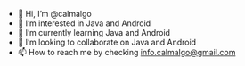 - 👋 Hi, I’m @calmalgo
- 👀 I’m interested in Java and Android
- 🌱 I’m currently learning Java and Android
- 💞️ I’m looking to collaborate on Java and Android
- 📫 How to reach me by checking info.calmalgo@gmail.com

<!---
calmalgo/calmalgo is a ✨ special ✨ repository because its `README.md` (this file) appears on your GitHub profile.
You can click the Preview link to take a look at your changes.
--->
